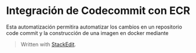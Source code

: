 

# Integración de Codecommit con ECR

Esta automatización permitira automatizar los cambios en un repositorio code commit y la construcción de una imagen en docker mediante 
> Written with [StackEdit](https://stackedit.io/).
<!--stackedit_data:
eyJoaXN0b3J5IjpbMTA3MTI1ODM1MV19
-->